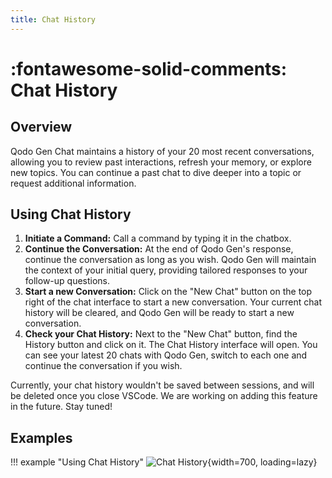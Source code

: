 ```yaml
---
title: Chat History
---
```


# :fontawesome-solid-comments: Chat History

## Overview
Qodo Gen Chat maintains a history of your 20 most recent conversations, allowing you to review past interactions, refresh your memory, or explore new topics. You can continue a past chat to dive deeper into a topic or request additional information.

## Using Chat History

1. **Initiate a Command:** Call a command by typing it in the chatbox. 
2. **Continue the Conversation:** At the end of Qodo Gen's response, continue the conversation as long as you wish. Qodo Gen will maintain the context of your initial query, providing tailored responses to your follow-up questions.
3. **Start a new Conversation:** Click on the "New Chat" button on the top right of the chat interface to start a new conversation. Your current chat history will be cleared, and Qodo Gen will be ready to start a new conversation.
4. **Check your Chat History:** Next to the "New Chat" button, find the History button and click on it. The Chat History interface will open. You can see your latest 20 chats with Qodo Gen, switch to each one and continue the conversation if you wish.

Currently, your chat history wouldn't be saved between sessions, and will be deleted once you close VSCode. We are working on adding this feature in the future. Stay tuned!

## Examples

!!! example "Using Chat History"
    ![Chat History](https://www.qodo.ai/images/qodo-gen-gifs/ChatHistory.gif){width=700, loading=lazy}

